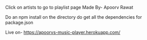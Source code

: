 Click on artists to go to playlist page
Made By- Apoorv Rawat

Do an npm install on the directory do get all the dependencies for package.json

Live on-
https://apoorvs-music-player.herokuapp.com/


